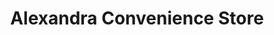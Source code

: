 ---
title: "Alexandra Convenience Store"
url: /glasgow/alexandra-convenience-store/
shop: convenience
---